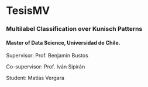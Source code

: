 # TesisMV

### Multilabel Classification over Kunisch Patterns

#### Master of Data Science, Universidad de Chile.

Supervisor: Prof. Benjamín Bustos

Co-supervisor: Prof. Iván Sipirán

Student: Matías Vergara

